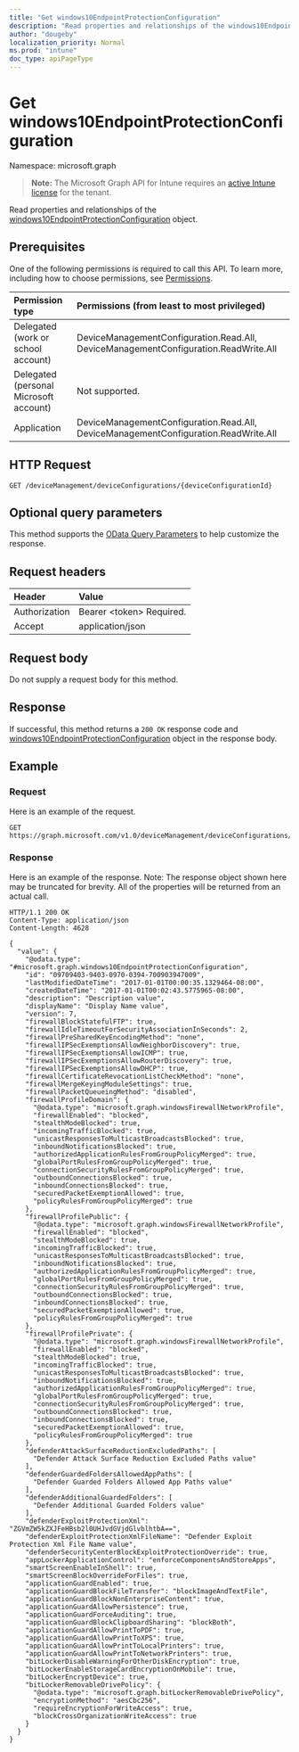 ```yaml
---
title: "Get windows10EndpointProtectionConfiguration"
description: "Read properties and relationships of the windows10EndpointProtectionConfiguration object."
author: "dougeby"
localization_priority: Normal
ms.prod: "intune"
doc_type: apiPageType
---
```


# Get windows10EndpointProtectionConfiguration

Namespace: microsoft.graph

> **Note:** The Microsoft Graph API for Intune requires an [active Intune license](https://go.microsoft.com/fwlink/?linkid=839381) for the tenant.

Read properties and relationships of the [windows10EndpointProtectionConfiguration](../resources/intune-deviceconfig-windows10endpointprotectionconfiguration.md) object.

## Prerequisites
One of the following permissions is required to call this API. To learn more, including how to choose permissions, see [Permissions](/graph/permissions-reference).

|Permission type|Permissions (from least to most privileged)|
|:---|:---|
|Delegated (work or school account)|DeviceManagementConfiguration.Read.All, DeviceManagementConfiguration.ReadWrite.All|
|Delegated (personal Microsoft account)|Not supported.|
|Application|DeviceManagementConfiguration.Read.All, DeviceManagementConfiguration.ReadWrite.All|

## HTTP Request
<!-- {
  "blockType": "ignored"
}
-->
``` http
GET /deviceManagement/deviceConfigurations/{deviceConfigurationId}
```

## Optional query parameters
This method supports the [OData Query Parameters](/graph/query-parameters) to help customize the response.

## Request headers
|Header|Value|
|:---|:---|
|Authorization|Bearer &lt;token&gt; Required.|
|Accept|application/json|

## Request body
Do not supply a request body for this method.

## Response
If successful, this method returns a `200 OK` response code and [windows10EndpointProtectionConfiguration](../resources/intune-deviceconfig-windows10endpointprotectionconfiguration.md) object in the response body.

## Example

### Request
Here is an example of the request.
``` http
GET https://graph.microsoft.com/v1.0/deviceManagement/deviceConfigurations/{deviceConfigurationId}
```

### Response
Here is an example of the response. Note: The response object shown here may be truncated for brevity. All of the properties will be returned from an actual call.
``` http
HTTP/1.1 200 OK
Content-Type: application/json
Content-Length: 4628

{
  "value": {
    "@odata.type": "#microsoft.graph.windows10EndpointProtectionConfiguration",
    "id": "09709403-9403-0970-0394-700903947009",
    "lastModifiedDateTime": "2017-01-01T00:00:35.1329464-08:00",
    "createdDateTime": "2017-01-01T00:02:43.5775965-08:00",
    "description": "Description value",
    "displayName": "Display Name value",
    "version": 7,
    "firewallBlockStatefulFTP": true,
    "firewallIdleTimeoutForSecurityAssociationInSeconds": 2,
    "firewallPreSharedKeyEncodingMethod": "none",
    "firewallIPSecExemptionsAllowNeighborDiscovery": true,
    "firewallIPSecExemptionsAllowICMP": true,
    "firewallIPSecExemptionsAllowRouterDiscovery": true,
    "firewallIPSecExemptionsAllowDHCP": true,
    "firewallCertificateRevocationListCheckMethod": "none",
    "firewallMergeKeyingModuleSettings": true,
    "firewallPacketQueueingMethod": "disabled",
    "firewallProfileDomain": {
      "@odata.type": "microsoft.graph.windowsFirewallNetworkProfile",
      "firewallEnabled": "blocked",
      "stealthModeBlocked": true,
      "incomingTrafficBlocked": true,
      "unicastResponsesToMulticastBroadcastsBlocked": true,
      "inboundNotificationsBlocked": true,
      "authorizedApplicationRulesFromGroupPolicyMerged": true,
      "globalPortRulesFromGroupPolicyMerged": true,
      "connectionSecurityRulesFromGroupPolicyMerged": true,
      "outboundConnectionsBlocked": true,
      "inboundConnectionsBlocked": true,
      "securedPacketExemptionAllowed": true,
      "policyRulesFromGroupPolicyMerged": true
    },
    "firewallProfilePublic": {
      "@odata.type": "microsoft.graph.windowsFirewallNetworkProfile",
      "firewallEnabled": "blocked",
      "stealthModeBlocked": true,
      "incomingTrafficBlocked": true,
      "unicastResponsesToMulticastBroadcastsBlocked": true,
      "inboundNotificationsBlocked": true,
      "authorizedApplicationRulesFromGroupPolicyMerged": true,
      "globalPortRulesFromGroupPolicyMerged": true,
      "connectionSecurityRulesFromGroupPolicyMerged": true,
      "outboundConnectionsBlocked": true,
      "inboundConnectionsBlocked": true,
      "securedPacketExemptionAllowed": true,
      "policyRulesFromGroupPolicyMerged": true
    },
    "firewallProfilePrivate": {
      "@odata.type": "microsoft.graph.windowsFirewallNetworkProfile",
      "firewallEnabled": "blocked",
      "stealthModeBlocked": true,
      "incomingTrafficBlocked": true,
      "unicastResponsesToMulticastBroadcastsBlocked": true,
      "inboundNotificationsBlocked": true,
      "authorizedApplicationRulesFromGroupPolicyMerged": true,
      "globalPortRulesFromGroupPolicyMerged": true,
      "connectionSecurityRulesFromGroupPolicyMerged": true,
      "outboundConnectionsBlocked": true,
      "inboundConnectionsBlocked": true,
      "securedPacketExemptionAllowed": true,
      "policyRulesFromGroupPolicyMerged": true
    },
    "defenderAttackSurfaceReductionExcludedPaths": [
      "Defender Attack Surface Reduction Excluded Paths value"
    ],
    "defenderGuardedFoldersAllowedAppPaths": [
      "Defender Guarded Folders Allowed App Paths value"
    ],
    "defenderAdditionalGuardedFolders": [
      "Defender Additional Guarded Folders value"
    ],
    "defenderExploitProtectionXml": "ZGVmZW5kZXJFeHBsb2l0UHJvdGVjdGlvblhtbA==",
    "defenderExploitProtectionXmlFileName": "Defender Exploit Protection Xml File Name value",
    "defenderSecurityCenterBlockExploitProtectionOverride": true,
    "appLockerApplicationControl": "enforceComponentsAndStoreApps",
    "smartScreenEnableInShell": true,
    "smartScreenBlockOverrideForFiles": true,
    "applicationGuardEnabled": true,
    "applicationGuardBlockFileTransfer": "blockImageAndTextFile",
    "applicationGuardBlockNonEnterpriseContent": true,
    "applicationGuardAllowPersistence": true,
    "applicationGuardForceAuditing": true,
    "applicationGuardBlockClipboardSharing": "blockBoth",
    "applicationGuardAllowPrintToPDF": true,
    "applicationGuardAllowPrintToXPS": true,
    "applicationGuardAllowPrintToLocalPrinters": true,
    "applicationGuardAllowPrintToNetworkPrinters": true,
    "bitLockerDisableWarningForOtherDiskEncryption": true,
    "bitLockerEnableStorageCardEncryptionOnMobile": true,
    "bitLockerEncryptDevice": true,
    "bitLockerRemovableDrivePolicy": {
      "@odata.type": "microsoft.graph.bitLockerRemovableDrivePolicy",
      "encryptionMethod": "aesCbc256",
      "requireEncryptionForWriteAccess": true,
      "blockCrossOrganizationWriteAccess": true
    }
  }
}
```




